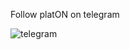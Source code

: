 Follow platON on telegram


![telegram](https://user-images.githubusercontent.com/47521458/134877227-405b8db5-dc93-440e-b5c7-c6f27fddbfc8.png)
